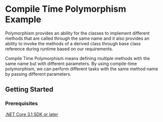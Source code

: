 # Compile Time Polymorphism Example
Polymorphism provides an ability for the classes to implement different methods that are called through the same name and it also provides an ability to invoke the methods of a derived class through base class reference during runtime based on our requirements.

Compile Time Polymorphism means defining multiple methods with the same name but with different parameters. By using compile-time polymorphism, we can perform different tasks with the same method name by passing different parameters.

## Getting Started

### Prerequisites

[.NET Core 3.1 SDK or later](https://dotnet.microsoft.com/download/dotnet-core/3.1)
